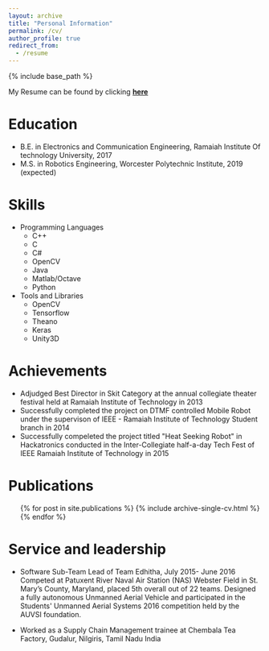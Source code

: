 ```yaml
---
layout: archive
title: "Personal Information"
permalink: /cv/
author_profile: true
redirect_from:
  - /resume
---
```


{% include base_path %}

My Resume can be found by clicking [**here**](/files/Resume.pdf)

Education
======
* B.E. in Electronics and Communication Engineering, Ramaiah Institute Of technology University, 2017
* M.S. in Robotics Engineering, Worcester Polytechnic Institute, 2019 (expected)
  
Skills
======
* Programming Languages
  * C++
  * C
  * C#
  * OpenCV
  * Java
  * Matlab/Octave
  * Python
* Tools and Libraries
  * OpenCV
  * Tensorflow
  * Theano
  * Keras
  * Unity3D

Achievements
======
* Adjudged Best Director in Skit Category at the annual collegiate theater festival held
at Ramaiah Institute of Technology in 2013
* Successfully completed the project on DTMF controlled Mobile Robot under the
supervison of IEEE - Ramaiah Institute of Technology Student branch in 2014
* Successfully compeleted the project titled "Heat Seeking Robot" in Hackatronics conducted
in the Inter-Collegiate half-a-day Tech Fest of IEEE Ramaiah Institute of Technology in 2015

Publications
======
  <ul>{% for post in site.publications %}
    {% include archive-single-cv.html %}
  {% endfor %}</ul>

Service and leadership
======
* Software Sub-Team Lead of Team Edhitha, July 2015- June 2016
Competed at Patuxent River Naval Air Station (NAS) Webster Field in St. Mary’s County, Maryland,
placed 5th overall out of 22 teams. Designed a fully autonomous Unmanned Aerial Vehicle and participated in the Students' Unmanned Aerial Systems 2016 competition held by the AUVSI foundation.

* Worked as a Supply Chain Management trainee at Chembala Tea Factory, Gudalur,
Nilgiris, Tamil Nadu India
